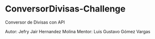 # ConversorDivisas-Challenge
Conversor de Divisas con API

Autor: Jefry Jair Hernandez Molina 
Mentor: Luis Gustavo Gómez Vargas
